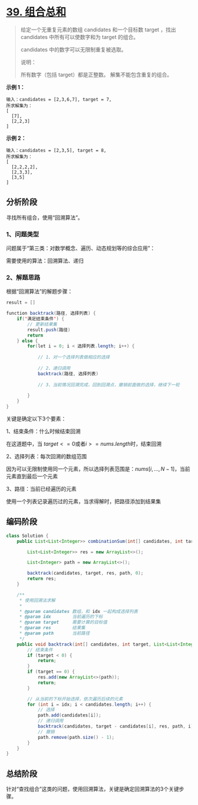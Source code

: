 # [39. 组合总和](https://leetcode-cn.com/problems/combination-sum/)

> 给定一个无重复元素的数组 candidates 和一个目标数 target ，找出 candidates 中所有可以使数字和为 target 的组合。
>
> candidates 中的数字可以无限制重复被选取。
>
> 说明：
>
> 所有数字（包括 target）都是正整数。
> 解集不能包含重复的组合。

**示例 1：**

```
输入：candidates = [2,3,6,7], target = 7,
所求解集为：
[
  [7],
  [2,2,3]
]
```

**示例 2：**

```
输入：candidates = [2,3,5], target = 8,
所求解集为：
[
  [2,2,2,2],
  [2,3,3],
  [3,5]
]
```

## 分析阶段

寻找所有组合，使用“回溯算法”。

### 1、问题类型

问题属于“第三类：对数学概念、遍历、动态规划等的综合应用”：

需要使用的算法：回溯算法、递归

### 2、解题思路

根据“回溯算法”的解题步骤：

```JAVA
result = []

function backtrack(路径, 选择列表) {
    if('满足结束条件') {
        // 更新结果集
        result.push(路径)
        return
    } else {
        for(let i = 0; i < 选择列表.length; i++) {
            
            // 1、对一个选择列表做相应的选择
            
            // 2、递归调用
            backtrack(路径, 选择列表)
            
            // 3、当前情况回溯完成，回到回溯点，撤销前面做的选择，继续下一轮
           
        }
    }
}
```

关键是确定以下3个要素：

1、结束条件：什么时候结束回溯

在这道题中，当 $target <=0$或者$i>=nums.length$时，结束回溯

2、选择列表：每次回溯的数组范围

因为可以无限制使用同一个元素，所以选择列表范围是：$nums[i,...,N-1]$，当前元素直到最后一个元素

3、路径：当前已经遍历的元素

使用一个列表记录遍历过的元素，当求得解时，把路径添加到结果集

## 编码阶段

```java
class Solution {
    public List<List<Integer>> combinationSum(int[] candidates, int target) {

        List<List<Integer>> res = new ArrayList<>();

        List<Integer> path = new ArrayList<>();

        backtrack(candidates, target, res, path, 0);
        return res;
    }

    /**
     * 使用回溯法求解
     *
     * @param candidates 数组，和 idx 一起构成选择列表
     * @param idx        当前遍历的下标
     * @param target     需要计算的目标值
     * @param res        结果集
     * @param path       当前路径
     */
    public void backtrack(int[] candidates, int target, List<List<Integer>> res, List<Integer> path, int idx) {
        // 结束条件
        if (target < 0) {
            return;
        }
        if (target == 0) {
            res.add(new ArrayList<>(path));
            return;
        }

        // 从当前的下标开始选择，依次遍历后续的元素
        for (int i = idx; i < candidates.length; i++) {
            // 选择
            path.add(candidates[i]);
            // 递归调用
            backtrack(candidates, target - candidates[i], res, path, i);
            // 撤销
            path.remove(path.size() - 1);
        }
    }
}
```

## 总结阶段

针对“查找组合”这类的问题，使用回溯算法，关键是确定回溯算法的3个关键步骤。